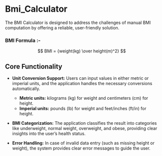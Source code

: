 # Bmi_Calculator
<p>
        The BMI Calculator is designed to address the challenges of manual BMI computation by offering a reliable, user-friendly solution.
</p>
<h3>BMI Formula :-</h3>

$$ BMI = {weight(kg) \over height(m)^2} $$
<h2>Core Functionality</h2>
        <ul>
                <li>
                        <strong>Unit Conversion Support:</strong>
                        Users can input values in either metric or imperial units, and the application handles the necessary conversions automatically.
                        <p></p>
                        <ul>
                                <li><b>Metric units:</b> kilograms (kg) for weight and centimeters (cm) for height.</li>
                                <li><b>Imperial units:</b> pounds (lb) for weight and feet/inches (ft/in) for height.</li>
                        </ul>
                </li>
                <p></p>
                <li>
                    <strong>BMI Categorization:</strong> 
                    The application classifies the result into categories like underweight, normal weight, overweight, and obese, providing clear insights into the user’s health status.
                </li>
                <p></p>
                <li>
                    <strong>Error Handling:</strong> 
                    In case of invalid data entry (such as missing height or weight), the system provides clear error messages to guide the user.
                </li>
        </ul>

